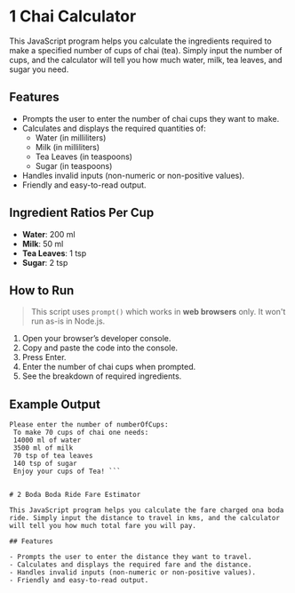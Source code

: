 # 1 Chai Calculator

This JavaScript program helps you calculate the ingredients required to make a specified number of cups of chai (tea). Simply input the number of cups, and the calculator will tell you how much water, milk, tea leaves, and sugar you need.

## Features

- Prompts the user to enter the number of chai cups they want to make.
- Calculates and displays the required quantities of:
  - Water (in milliliters)
  - Milk (in milliliters)
  - Tea Leaves (in teaspoons)
  - Sugar (in teaspoons)
- Handles invalid inputs (non-numeric or non-positive values).
- Friendly and easy-to-read output.

## Ingredient Ratios Per Cup

- **Water**: 200 ml  
- **Milk**: 50 ml  
- **Tea Leaves**: 1 tsp  
- **Sugar**: 2 tsp

## How to Run

> This script uses `prompt()` which works in **web browsers** only. It won't run as-is in Node.js.

1. Open your browser’s developer console.
2. Copy and paste the code into the console.
3. Press Enter.
4. Enter the number of chai cups when prompted.
5. See the breakdown of required ingredients.

## Example Output

``` Welcome to the Chai Calculator!
Please enter the number of numberOfCups:
 To make 70 cups of chai one needs: 
 14000 ml of water
 3500 ml of milk
 70 tsp of tea leaves
 140 tsp of sugar
 Enjoy your cups of Tea! ```


# 2 Boda Boda Ride Fare Estimator

This JavaScript program helps you calculate the fare charged ona boda ride. Simply input the distance to travel in kms, and the calculator will tell you how much total fare you will pay.

## Features

- Prompts the user to enter the distance they want to travel.
- Calculates and displays the required fare and the distance.
- Handles invalid inputs (non-numeric or non-positive values).
- Friendly and easy-to-read output.